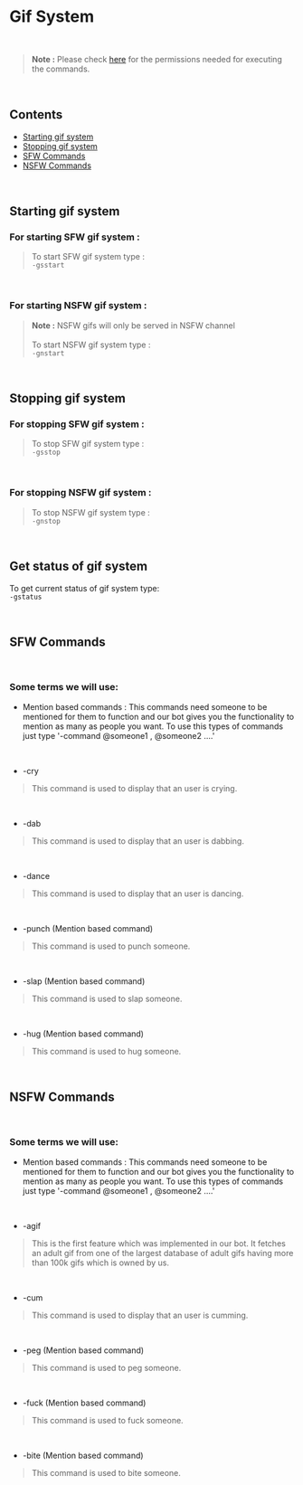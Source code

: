 # Gif System

<br>

> **Note :** Please check [here](https://github.com/leothewolf/iko#%EF%B8%8F-how-secure-is-our-bot) for the permissions needed for executing the commands. 
<br>

## Contents
* <a href = "#starting-gif-system">Starting gif system</a>
* <a href = "#stopping-gif-system">Stopping gif system</a>
* <a href = "#sfw-commands">SFW Commands</a>
* <a href = "#nsfw-commands">NSFW Commands</a>

<br>

## Starting gif system

### For starting SFW gif system :
> To start SFW gif system type : <br> ```-gsstart```

<br>

### For starting NSFW gif system :
> **Note :** NSFW gifs will only be served in NSFW channel <br><br> To start NSFW gif system type : <br> ```-gnstart```

<br>

## Stopping gif system

### For stopping SFW gif system :
> To stop SFW gif system type : <br> ```-gsstop```

<br>

### For stopping NSFW gif system :
> To stop NSFW gif system type : <br> ```-gnstop```

<br>

## Get status of gif system

To get current status of gif system type:<br>```-gstatus```

<br>

## SFW Commands

<br>

### Some terms we will use:
* Mention based commands : This commands need someone to be mentioned for them to function and our bot gives you the functionality to mention as many as people you want. To use this types of commands just type '-command @someone1 , @someone2 ....'

<br>

* -cry
> This command is used to display that an user is crying.

<br>

* -dab
> This command is used to display that an user is dabbing.

<br>

* -dance
> This command is used to display that an user is dancing.

<br>

* -punch (Mention based command)
> This command is used to punch someone.

<br>

* -slap (Mention based command)
> This command is used to slap someone.

<br>

* -hug (Mention based command)
> This command is used to hug someone.


<br>

## NSFW Commands

<br>

### Some terms we will use:
* Mention based commands : This commands need someone to be mentioned for them to function and our bot gives you the functionality to mention as many as people you want. To use this types of commands just type '-command @someone1 , @someone2 ....'

<br>

* -agif
> This is the first feature which was implemented in our bot. It fetches an adult gif from one of the largest database of adult gifs having more than 100k gifs which is owned by us.

<br>

* -cum
> This command is used to display that an user is cumming.

<br>

* -peg (Mention based command)
> This command is used to peg someone.

<br>

* -fuck (Mention based command)
> This command is used to fuck someone.

<br>

* -bite (Mention based command)
> This command is used to bite someone.
